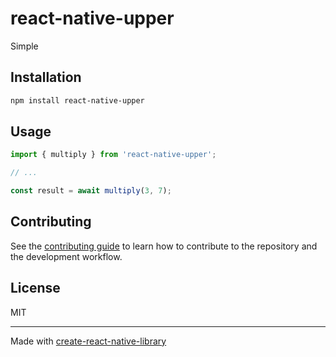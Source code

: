 # react-native-upper

Simple

## Installation

```sh
npm install react-native-upper
```

## Usage

```js
import { multiply } from 'react-native-upper';

// ...

const result = await multiply(3, 7);
```

## Contributing

See the [contributing guide](CONTRIBUTING.md) to learn how to contribute to the repository and the development workflow.

## License

MIT

---

Made with [create-react-native-library](https://github.com/callstack/react-native-builder-bob)
